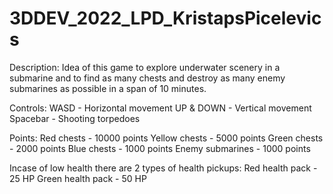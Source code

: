 # 3DDEV_2022_LPD_KristapsPicelevics
 
Description: 
Idea of this game to explore underwater scenery in a submarine and to find as many chests and destroy as many enemy submarines as possible in a span of 10 minutes.

Controls: 
WASD - Horizontal movement
UP & DOWN - Vertical movement
Spacebar - Shooting torpedoes

Points:
Red chests - 10000 points
Yellow chests - 5000 points
Green chests - 2000 points
Blue chests - 1000 points
Enemy submarines - 1000 points

Incase of low health there are 2 types of health pickups:
Red health pack - 25 HP
Green health pack - 50 HP